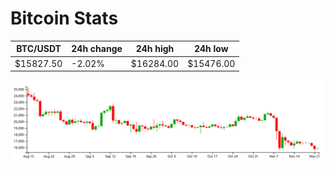 # Bitcoin Stats

BTC/USDT|24h change|24h high|24h low|
|---|---|---|---|
|$15827.50|-2.02%|$16284.00|$15476.00|

<img src="./chart.svg">
